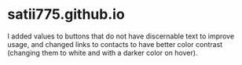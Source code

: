 # satii775.github.io

I added values to buttons that do not have discernable text to improve usage, and changed links to contacts to have better color contrast (changing them to white and with a darker color on hover).